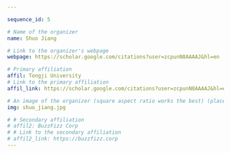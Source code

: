 ```yaml
---

sequence_id: 5

# Name of the organizer
name: Shuo Jiang

# Link to the organizer's webpage
webpage: https://scholar.google.com/citations?user=zcpunN8AAAAJ&hl=en

# Primary affiliation
affil: Tongji University
# Link to the primary affiliation
affil_link: https://scholar.google.com/citations?user=zcpunN8AAAAJ&hl=en

# An image of the organizer (square aspect ratio works the best) (place in the `assets/img/organizers` directory)
img: shuo_jiang.jpg

# # Secondary affiliation
# affil2: BuzzFizz Corp
# # Link to the secondary affiliation
# affil2_link: https://buzzfizz.corp
---
```

